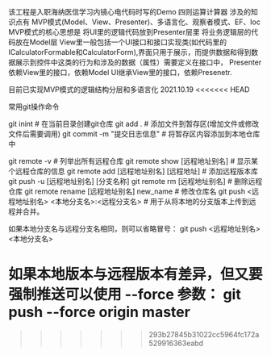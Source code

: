 该工程是入职海纳医信学习内镜心电代码时写的Demo 四则运算计算器
涉及的知识点有 MVP模式(Model、View、Presenter)、多语言化、观察者模式、EF、Ioc
MVP模式的核心思想是 将UI里的逻辑代码放到Presenter层里 将业务逻辑层的代码放在Model层 
View里一般包括一个UI接口和接口实现类(如代码里的ICalculatorFormable和CalculatorForm),界面只用于展示，而提供数据和得到数据展示到控件中这类的行为和涉及的数据（属性）需要定义在接口中，
Presenter依赖View里的接口，依赖Model
UI继承View里的接口，依赖Presenetr.

目前已实现MVP模式的逻辑结构分层和多语言化 2021.10.19
<<<<<<< HEAD


常用git操作命令

git inint   											# 在当前目录创建git仓库
git add .												# 添加文件到暂存区(增加文件或修改文件后需要调用)
git commit -m "提交日志信息" 							# 将暂存区内容添加到本地仓库中

git remote -v  											# 列举出所有远程仓库
git remote show [远程地址别名] 							# 显示某个远程仓库的信息
git remote add  [远程地址别名]  [远程地址]				# 添加远程版本库
git push -u [远程地址别名] [分支名称]
git remote rm [远程地址别名]  							# 删除远程仓库
git remote rename [远程地址别名] new_name  				# 修改仓库名
git push <远程地址别名> <本地分支名>:<远程分支名>		# 用于从将本地的分支版本上传到远程并合并。 

如果本地分支名与远程分支名相同，则可以省略冒号：
git push <远程地址别名> <本地分支名>

如果本地版本与远程版本有差异，但又要强制推送可以使用 --force 参数：
git push --force origin master
=======
>>>>>>> 293b27845b31022cc5964fc172a529916363eabd
